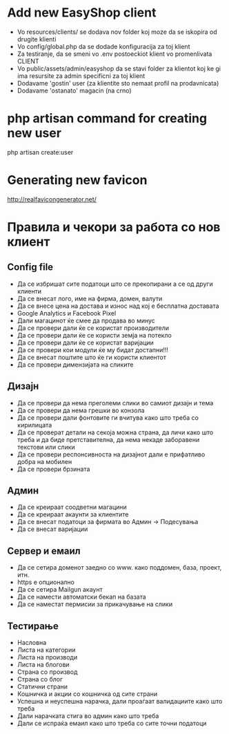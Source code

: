 # Add new EasyShop client

- Vo resources/clients/ se dodava nov folder koj moze da se iskopira od drugite klienti
- Vo config/global.php da se dodade konfiguracija za toj klient
- Za testiranje, da se smeni vo .env postoeckiot klient vo promenlivata CLIENT
- Vo public/assets/admin/easyshop da se stavi folder za klientot koj ke gi ima resursite za admin specificni za toj klient
- Dodavame 'gostin' user (za klientite sto nemaat profil na prodavnicata)
- Dodavame 'ostanato' magacin (na crno)

# php artisan command for creating new user
php artisan create:user

# Generating new favicon
http://realfavicongenerator.net/



# Правила и чекори за работа со нов клиент

## Config file
- Да се избришат сите податоци што се прекопирани а се од други клиенти
- Да се внесат лого, име на фирма, домен, валути
- Да се внесе цена на достава и износ над кој е бесплатна доставата
- Google Analytics и Facebook Pixel
- Дали магацинот ќе смее да продава во минус
- Да се провери дали ќе се користат производители
- Да се провери дали ќе се користи земја на потекло
- Да се провери дали ќе се користат варијации
- Да се провери кои модули ќе му бидат достапни!!!
- Да се внесат поштите што ќе ги користи клиентот
- Да се провери димензијата на сликите

## Дизајн
- Да се провери да нема преголеми слики во самиот дизајн и тема
- Да се провери да нема грешки во конзола
- Да се провери дали фонтовите ги вчитува како што треба со кирилицата
- Да се проверат детали на секоја можна страна, да личи како што треба и да биде претставителна, да нема некаде заборавени текстови или слики
- Да се провери респонсивноста на дизајнот дали е прифатливо добра на мобилен
- Да се провери брзината

## Админ
- Да се креираат соодветни магацини
- Да се креираат акаунти за клиентите
- Да се внесат податоци за фирмата во Админ -> Подесувања
- Да се внесат варијации

## Сервер и емаил
- Да се сетира доменот заедно со www. како поддомен, база, проект, итн.
- https е опционално
- Да се сетира Mailgun акаунт
- Да се намести автоматски бекап на базата
- Да се наместат пермисии за прикачување на слики

## Тестирање
- Насловна
- Листа на категории
- Листа на производи
- Листа на блогови
- Страна со производ
- Страна со блог
- Статични страни
- Кошничка и акции со кошничка од сите страни
- Успешна и неуспешна нарачка, дали проаѓаат валидациите како што треба
- Дали нарачката стига во админ како што треба
- Дали се испраќа емаил како што треба со сите точни податоци
